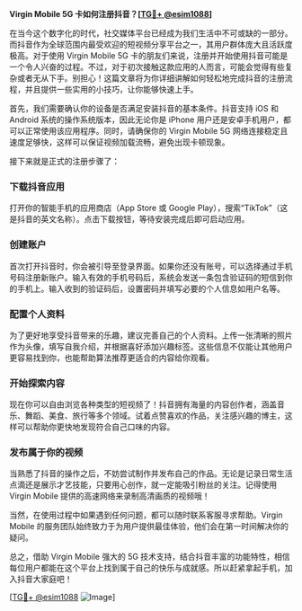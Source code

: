 **Virgin Mobile 5G 卡如何注册抖音？[[TG💪+ @esim1088](https://t.me/s/esim1088)]**

在当今这个数字化的时代，社交媒体平台已经成为我们生活中不可或缺的一部分。而抖音作为全球范围内最受欢迎的短视频分享平台之一，其用户群体庞大且活跃度极高。对于使用 Virgin Mobile 5G 卡的朋友们来说，注册并开始使用抖音可能是一个令人兴奋的过程。不过，对于初次接触这款应用的人而言，可能会觉得有些复杂或者无从下手。别担心！这篇文章将为你详细讲解如何轻松地完成抖音的注册流程，并且提供一些实用的小技巧，让你能够快速上手。

首先，我们需要确认你的设备是否满足安装抖音的基本条件。抖音支持 iOS 和 Android 系统的操作系统版本，因此无论你是 iPhone 用户还是安卓手机用户，都可以正常使用该应用程序。同时，请确保你的 Virgin Mobile 5G 网络连接稳定且速度足够快，这样可以保证视频加载流畅，避免出现卡顿现象。

接下来就是正式的注册步骤了：

### 下载抖音应用
打开你的智能手机的应用商店（App Store 或 Google Play），搜索“TikTok”（这是抖音的英文名称）。点击下载按钮，等待安装完成后即可启动应用。

### 创建账户
首次打开抖音时，你会被引导至登录界面。如果你还没有账号，可以选择通过手机号码注册新账户。输入有效的手机号码后，系统会发送一条包含验证码的短信到你的手机上。输入收到的验证码后，设置密码并填写必要的个人信息如用户名等。

### 配置个人资料
为了更好地享受抖音带来的乐趣，建议完善自己的个人资料。上传一张清晰的照片作为头像，填写自我介绍，并根据喜好添加兴趣标签。这些信息不仅能让其他用户更容易找到你，也能帮助算法推荐更适合的内容给你观看。

### 开始探索内容
现在你可以自由浏览各种类型的短视频了！抖音拥有海量的内容创作者，涵盖音乐、舞蹈、美食、旅行等多个领域。试着点赞喜欢的作品，关注感兴趣的博主，这样可以帮助你更快地发现符合自己口味的内容。

### 发布属于你的视频
当熟悉了抖音的操作之后，不妨尝试制作并发布自己的作品。无论是记录日常生活点滴还是展示才艺技能，只要用心创作，就一定能吸引粉丝的关注。记得使用 Virgin Mobile 提供的高速网络来录制高清画质的视频哦！

当然，在使用过程中如果遇到任何问题，都可以随时联系客服寻求帮助。Virgin Mobile 的服务团队始终致力于为用户提供最佳体验，他们会在第一时间解决你的疑问。

总之，借助 Virgin Mobile 强大的 5G 技术支持，结合抖音丰富的功能特性，相信每位用户都能在这个平台上找到属于自己的快乐与成就感。所以赶紧拿起手机，加入抖音大家庭吧！

[[TG💪+ @esim1088](https://t.me/s/esim1088) ![Image](https://i.postimg.cc/4NQfJmqS/Snipaste-2025-05-13-00-14-12.png)]